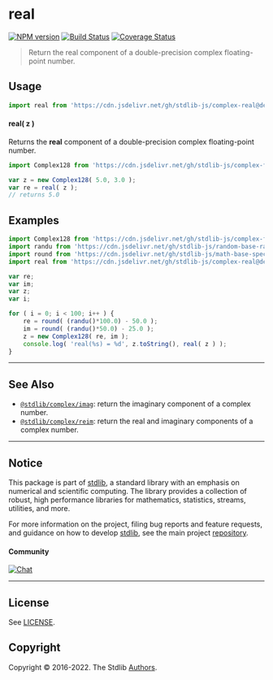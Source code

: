 <!--

@license Apache-2.0

Copyright (c) 2018 The Stdlib Authors.

Licensed under the Apache License, Version 2.0 (the "License");
you may not use this file except in compliance with the License.
You may obtain a copy of the License at

   http://www.apache.org/licenses/LICENSE-2.0

Unless required by applicable law or agreed to in writing, software
distributed under the License is distributed on an "AS IS" BASIS,
WITHOUT WARRANTIES OR CONDITIONS OF ANY KIND, either express or implied.
See the License for the specific language governing permissions and
limitations under the License.

-->

# real

[![NPM version][npm-image]][npm-url] [![Build Status][test-image]][test-url] [![Coverage Status][coverage-image]][coverage-url] <!-- [![dependencies][dependencies-image]][dependencies-url] -->

> Return the real component of a double-precision complex floating-point number.

<!-- Section to include introductory text. Make sure to keep an empty line after the intro `section` element and another before the `/section` close. -->

<section class="intro">

</section>

<!-- /.intro -->

<!-- Package usage documentation. -->



<section class="usage">

## Usage

```javascript
import real from 'https://cdn.jsdelivr.net/gh/stdlib-js/complex-real@deno/mod.js';
```

#### real( z )

Returns the **real** component of a double-precision complex floating-point number.

```javascript
import Complex128 from 'https://cdn.jsdelivr.net/gh/stdlib-js/complex-float64@deno/mod.js';

var z = new Complex128( 5.0, 3.0 );
var re = real( z );
// returns 5.0
```

</section>

<!-- /.usage -->

<!-- Package usage notes. Make sure to keep an empty line after the `section` element and another before the `/section` close. -->

<section class="notes">

</section>

<!-- /.notes -->

<!-- Package usage examples. -->

<section class="examples">

## Examples

<!-- eslint no-undef: "error" -->

```javascript
import Complex128 from 'https://cdn.jsdelivr.net/gh/stdlib-js/complex-float64@deno/mod.js';
import randu from 'https://cdn.jsdelivr.net/gh/stdlib-js/random-base-randu@deno/mod.js';
import round from 'https://cdn.jsdelivr.net/gh/stdlib-js/math-base-special-round@deno/mod.js';
import real from 'https://cdn.jsdelivr.net/gh/stdlib-js/complex-real@deno/mod.js';

var re;
var im;
var z;
var i;

for ( i = 0; i < 100; i++ ) {
    re = round( (randu()*100.0) - 50.0 );
    im = round( (randu()*50.0) - 25.0 );
    z = new Complex128( re, im );
    console.log( 'real(%s) = %d', z.toString(), real( z ) );
}
```

</section>

<!-- /.examples -->

<!-- C interface documentation. -->



<!-- Section to include cited references. If references are included, add a horizontal rule *before* the section. Make sure to keep an empty line after the `section` element and another before the `/section` close. -->

<section class="references">

</section>

<!-- /.references -->

<!-- Section for related `stdlib` packages. Do not manually edit this section, as it is automatically populated. -->

<section class="related">

* * *

## See Also

-   <span class="package-name">[`@stdlib/complex/imag`][@stdlib/complex/imag]</span><span class="delimiter">: </span><span class="description">return the imaginary component of a complex number.</span>
-   <span class="package-name">[`@stdlib/complex/reim`][@stdlib/complex/reim]</span><span class="delimiter">: </span><span class="description">return the real and imaginary components of a complex number.</span>

</section>

<!-- /.related -->

<!-- Section for all links. Make sure to keep an empty line after the `section` element and another before the `/section` close. -->


<section class="main-repo" >

* * *

## Notice

This package is part of [stdlib][stdlib], a standard library with an emphasis on numerical and scientific computing. The library provides a collection of robust, high performance libraries for mathematics, statistics, streams, utilities, and more.

For more information on the project, filing bug reports and feature requests, and guidance on how to develop [stdlib][stdlib], see the main project [repository][stdlib].

#### Community

[![Chat][chat-image]][chat-url]

---

## License

See [LICENSE][stdlib-license].


## Copyright

Copyright &copy; 2016-2022. The Stdlib [Authors][stdlib-authors].

</section>

<!-- /.stdlib -->

<!-- Section for all links. Make sure to keep an empty line after the `section` element and another before the `/section` close. -->

<section class="links">

[npm-image]: http://img.shields.io/npm/v/@stdlib/complex-real.svg
[npm-url]: https://npmjs.org/package/@stdlib/complex-real

[test-image]: https://github.com/stdlib-js/complex-real/actions/workflows/test.yml/badge.svg?branch=main
[test-url]: https://github.com/stdlib-js/complex-real/actions/workflows/test.yml?query=branch:main

[coverage-image]: https://img.shields.io/codecov/c/github/stdlib-js/complex-real/main.svg
[coverage-url]: https://codecov.io/github/stdlib-js/complex-real?branch=main

<!--

[dependencies-image]: https://img.shields.io/david/stdlib-js/complex-real.svg
[dependencies-url]: https://david-dm.org/stdlib-js/complex-real/main

-->

[chat-image]: https://img.shields.io/gitter/room/stdlib-js/stdlib.svg
[chat-url]: https://gitter.im/stdlib-js/stdlib/

[stdlib]: https://github.com/stdlib-js/stdlib

[stdlib-authors]: https://github.com/stdlib-js/stdlib/graphs/contributors

[umd]: https://github.com/umdjs/umd
[es-module]: https://developer.mozilla.org/en-US/docs/Web/JavaScript/Guide/Modules

[deno-url]: https://github.com/stdlib-js/complex-real/tree/deno
[umd-url]: https://github.com/stdlib-js/complex-real/tree/umd
[esm-url]: https://github.com/stdlib-js/complex-real/tree/esm
[branches-url]: https://github.com/stdlib-js/complex-real/blob/main/branches.md

[stdlib-license]: https://raw.githubusercontent.com/stdlib-js/complex-real/main/LICENSE

<!-- <related-links> -->

[@stdlib/complex/imag]: https://github.com/stdlib-js/complex-imag/tree/deno

[@stdlib/complex/reim]: https://github.com/stdlib-js/complex-reim/tree/deno

<!-- </related-links> -->

</section>

<!-- /.links -->

